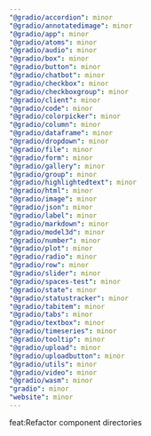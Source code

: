```yaml
---
"@gradio/accordion": minor
"@gradio/annotatedimage": minor
"@gradio/app": minor
"@gradio/atoms": minor
"@gradio/audio": minor
"@gradio/box": minor
"@gradio/button": minor
"@gradio/chatbot": minor
"@gradio/checkbox": minor
"@gradio/checkboxgroup": minor
"@gradio/client": minor
"@gradio/code": minor
"@gradio/colorpicker": minor
"@gradio/column": minor
"@gradio/dataframe": minor
"@gradio/dropdown": minor
"@gradio/file": minor
"@gradio/form": minor
"@gradio/gallery": minor
"@gradio/group": minor
"@gradio/highlightedtext": minor
"@gradio/html": minor
"@gradio/image": minor
"@gradio/json": minor
"@gradio/label": minor
"@gradio/markdown": minor
"@gradio/model3d": minor
"@gradio/number": minor
"@gradio/plot": minor
"@gradio/radio": minor
"@gradio/row": minor
"@gradio/slider": minor
"@gradio/spaces-test": minor
"@gradio/state": minor
"@gradio/statustracker": minor
"@gradio/tabitem": minor
"@gradio/tabs": minor
"@gradio/textbox": minor
"@gradio/timeseries": minor
"@gradio/tooltip": minor
"@gradio/upload": minor
"@gradio/uploadbutton": minor
"@gradio/utils": minor
"@gradio/video": minor
"@gradio/wasm": minor
"gradio": minor
"website": minor
---
```


feat:Refactor component directories
